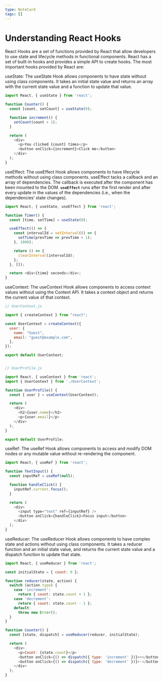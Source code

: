 ```yaml
---
type: NoteCard
tags: []
---
```


# Understanding React Hooks
React Hooks are a set of functions provided by React that allow developers to use state and lifecycle methods in functional components. React has a set of built-in hooks and provides a simple API to create hooks. The most important hooks provided by React are:

useState: The useState Hook allows components to have state without using class components. It takes an initial state value and returns an array with the current state value and a function to update that value.

```js
import React, { useState } from 'react';

function Counter() {
  const [count, setCount] = useState(0);

  function increment() {
    setCount(count + 1);
  }

  return (
    <div>
      <p>You clicked {count} times</p>
      <button onClick={increment}>Click me</button>
    </div>
  );
}
```

useEffect: The useEffect Hook allows components to have lifecycle methods without using class components. useEffect tacks a callback and an array of dependencies. The callback is executed after the component has been mounted to the DOM. **`useEffect`** runs after the first render and after every update in the values of the dependencies (i.e., when the dependencies’ state changes).

```js
import React, { useState, useEffect } from 'react';

function Timer() {
  const [time, setTime] = useState(0);

  useEffect(() => {
    const intervalId = setInterval(() => {
      setTime(prevTime => prevTime + 1);
    }, 1000);

    return () => {
      clearInterval(intervalId);
    };
  }, []);

  return <div>{time} seconds</div>;
}
```

useContext: The useContext Hook allows components to access context values without using the Context API. It takes a context object and returns the current value of that context.

```js
// UserContext.js

import { createContext } from "react";

const UserContext = createContext({
  user: {
    name: "Guest",
    email: "guest@example.com",
  },
});

export default UserContext;


// UserProfile.js

import React, { useContext } from 'react';
import { UserContext } from './UserContext';

function UserProfile() {
  const { user } = useContext(UserContext);

  return (
    <div>
      <h2>{user.name}</h2>
      <p>{user.email}</p>
    </div>
  );
}

export default UserProfile;
```

useRef: The useRef Hook allows components to access and modify DOM nodes or any mutable value without re-rendering the component.

```js
import React, { useRef } from 'react';

function TextInput() {
  const inputRef = useRef(null);

  function handleClick() {
    inputRef.current.focus();
  }

  return (
    <div>
      <input type="text" ref={inputRef} />
      <button onClick={handleClick}>Focus input</button>
    </div>
  );
}
```

useReducer: The useReducer Hook allows components to have complex state and actions without using class components. It takes a reducer function and an initial state value, and returns the current state value and a dispatch function to update that state.

```js
import React, { useReducer } from 'react';

const initialState = { count: 0 };

function reducer(state, action) {
  switch (action.type) {
    case 'increment':
      return { count: state.count + 1 };
    case 'decrement':
      return { count: state.count - 1 };
    default:
      throw new Error();
  }
}

function Counter() {
  const [state, dispatch] = useReducer(reducer, initialState);

  return (
    <div>
      <p>Count: {state.count}</p>
      <button onClick={() => dispatch({ type: 'increment' })}>+</button>
      <button onClick={() => dispatch({ type: 'decrement' })}>-</button>
    </div>
  );
}
```